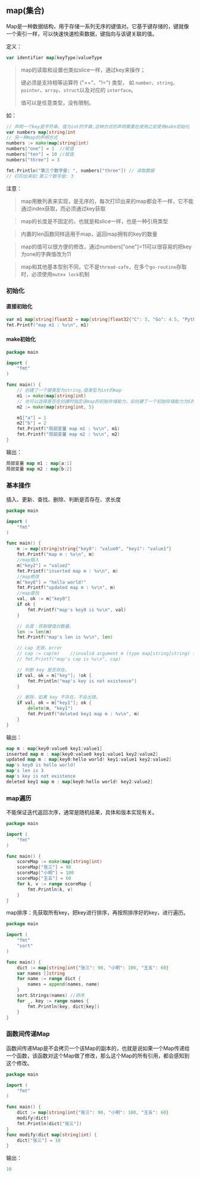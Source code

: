 ## map(集合)
Map是一种数据结构，用于存储一系列无序的键值对。它基于键存储的，键就像一个索引一样，可以快速快速检索数据，键指向与该键关联的值。

定义：
```go
var identifier map[keyType]valueType
```
> map的读取和设置也类似slice一样，通过key来操作；
> 
> 键必须是支持相等运算符 ("=="、"!=") 类型， 如 `number`、`string`、`pointer`、`array`、`struct`以及对应的 `interface`。
> 
> 值可以是任意类型，没有限制。

如：
```go
// 声明一个key是字符串，值为int的字典,这种方式的声明需要在使用之前使用make初始化
var numbers map[string]int
// 另一种map的声明方式
numbers := make(map[string]int)
numbers["one"] = 1  //赋值
numbers["ten"] = 10 //赋值
numbers["three"] = 3

fmt.Println("第三个数字是: ", numbers["three"]) // 读取数据
// 打印出来如:第三个数字是: 3
```

注意：
> map用散列表来实现，是无序的，每次打印出来的map都会不一样，它不能通过index获取，而必须通过key获取

> map的长度是不固定的，也就是和slice一样，也是一种引用类型

> 内置的len函数同样适用于map，返回map拥有的key的数量

> map的值可以很方便的修改，通过numbers["one"]=11可以很容易的把key为one的字典值改为11

> map和其他基本型别不同，它不是`thread-safe`，在多个`go-routine`存取时，必须使用`mutex lock`机制


### 初始化
#### 直接初始化
```go
var m1 map[string]float32 = map[string]float32{"C": 5, "Go": 4.5, "Python": 4.5, "C++": 2}
fmt.Printf("map m1 : %v\n", m1)
```

#### make初始化
```go
package main

import (
	"fmt"
)

func main() {
	// 创建了一个键类型为string,值类型为int的map
	m1 := make(map[string]int)
	// 也可以选择是否在创建时指定该map的初始存储能力，如创建了一个初始存储能力为5的map
	m2 := make(map[string]int, 5)

	m1["a"] = 1
	m2["b"] = 2
	fmt.Printf("局部变量 map m1 : %v\n", m1)
	fmt.Printf("局部变量 map m2 : %v\n", m2)
}
```

输出：
```go
局部变量 map m1 : map[a:1]
局部变量 map m2 : map[b:2]
```

### 基本操作
插入、更新、查找、删除、判断是否存在、求长度
```go
package main

import (
	"fmt"
)

func main() {
	m := map[string]string{"key0": "value0", "key1": "value1"}
	fmt.Printf("map m : %v\n", m)
	//map插入
	m["key2"] = "value2"
	fmt.Printf("inserted map m : %v\n", m)
	//map修改
	m["key0"] = "hello world!"
	fmt.Printf("updated map m : %v\n", m)
	//map查找
	val, ok := m["key0"]
	if ok {
		fmt.Printf("map's key0 is %v\n", val)
	}

	// 长度：获取键值对数量。
	len := len(m)
	fmt.Printf("map's len is %v\n", len)

	// cap 无效，error
	// cap := cap(m)    //invalid argument m (type map[string]string) for cap
	// fmt.Printf("map's cap is %v\n", cap)

	// 判断 key 是否存在。
	if val, ok = m["key"]; !ok {
		fmt.Println("map's key is not existence")
	}

	// 删除，如果 key 不存在，不会出错。
	if val, ok = m["key1"]; ok {
		delete(m, "key1")
		fmt.Printf("deleted key1 map m : %v\n", m)
	}
}
```

输出：
```go
map m : map[key0:value0 key1:value1]
inserted map m : map[key0:value0 key1:value1 key2:value2]
updated map m : map[key0:hello world! key1:value1 key2:value2]
map's key0 is hello world!
map's len is 3
map's key is not existence
deleted key1 map m : map[key0:hello world! key2:value2]
```

### map遍历
不能保证迭代返回次序，通常是随机结果，具体和版本实现有关。

```go
package main

import (
	"fmt"
)

func main() {
    scoreMap := make(map[string]int)
    scoreMap["张三"] = 90
    scoreMap["小明"] = 100
    scoreMap["王五"] = 60
    for k, v := range scoreMap {
        fmt.Println(k, v)
    }
}
```

map排序：先获取所有key，把key进行排序，再按照排序好的key，进行遍历。
```go
package main

import (
	"fmt"
	"sort"
)

func main() {
    dict := map[string]int{"张三": 90, "小明": 100, "王五": 60}
    var names []string
    for name := range dict {
        names = append(names, name)
    }
    sort.Strings(names) //排序
    for _, key := range names {
        fmt.Println(key, dict[key])
    }
}
```

### 函数间传递Map
函数间传递Map是不会拷贝一个该Map的副本的，也就是说如果一个Map传递给一个函数，该函数对这个Map做了修改，那么这个Map的所有引用，都会感知到这个修改。
```go
package main

import (
	"fmt"
)

func main() {
    dict := map[string]int{"张三": 90, "小明": 100, "王五": 60}
    modify(dict)
    fmt.Println(dict["张三"])
}
func modify(dict map[string]int) {
    dict["张三"] = 10
}
```

输出：
```go
10
```